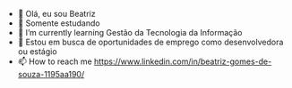 - 👋 Olá, eu sou Beatriz 
- 👀 Somente estudando
- 🌱 I’m currently learning  Gestão da Tecnologia da Informação
- 💞️  Estou em busca de  oportunidades de emprego como desenvolvedora ou estágio
- 📫 How to reach me  https://www.linkedin.com/in/beatriz-gomes-de-souza-1195aa190/

<!---
debugBeatriz/debugBeatriz is a ✨ special ✨ repository because its `README.md` (this file) appears on your GitHub profile
You can click the Preview link to take a look at your changes.
